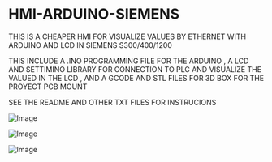 # HMI-ARDUINO-SIEMENS
THIS IS A CHEAPER HMI FOR VISUALIZE VALUES BY ETHERNET WITH ARDUINO AND LCD IN SIEMENS S300/400/1200

THIS INCLUDE A .INO PROGRAMMING FILE FOR THE ARDUINO , A LCD AND SETTIMINO LIBRARY FOR CONNECTION TO PLC 
AND VISUALIZE THE VALUED IN THE LCD , AND A GCODE AND STL FILES FOR 3D BOX FOR THE PROYECT PCB MOUNT

SEE THE README AND OTHER TXT FILES FOR INSTRUCIONS



![Image](https://github.com/user-attachments/assets/39346d1c-f5b5-4134-8e6a-9ec5fa4e42b4)

![Image](https://github.com/user-attachments/assets/4462412e-bc22-4b1a-8540-ef0bfc0787a5)

![Image](https://github.com/user-attachments/assets/ef32582b-b683-46ca-819b-787d8ee58cb4)
